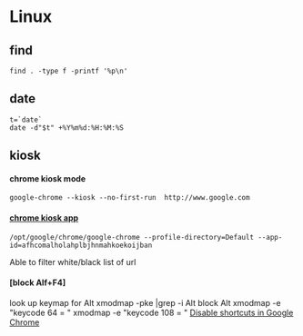 # Linux

## find
    find . -type f -printf '%p\n'

## date
    t=`date`
    date -d"$t" +%Y%m%d:%H:%M:%S

## kiosk
#### chrome kiosk mode
    google-chrome --kiosk --no-first-run  http://www.google.com 
#### [chrome kiosk app](http://github.com/matt-cook/kiosk)
    /opt/google/chrome/google-chrome --profile-directory=Default --app-id=afhcomalholahplbjhnmahkoekoijban
Able to filter white/black list of url
#### [block Alf+F4]
look up keymap for Alt
    xmodmap -pke |grep -i Alt
block Alt
    xmodmap -e "keycode 64 = "
    xmodmap -e "keycode 108 = "
[Disable shortcuts in Google Chrome](http://stackoverflow.com/questions/5637530/disable-shortcuts-in-google-chrome)
